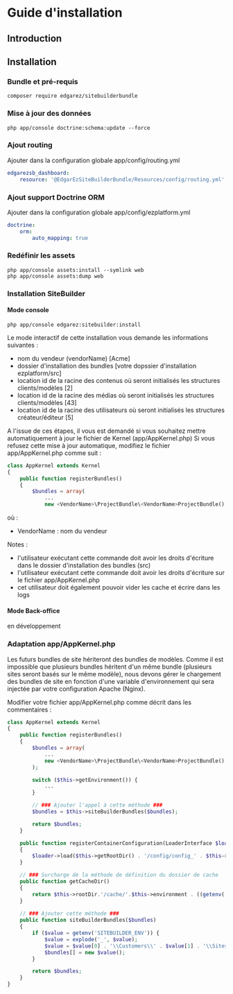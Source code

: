# Guide d'installation

## Introduction

## Installation

### Bundle et pré-requis

```console
composer require edgarez/sitebuilderbundle
```

### Mise à jour des données

```console
php app/console doctrine:schema:update --force
```

### Ajout routing

Ajouter dans la configuration globale app/config/routing.yml

```yaml
edgarezsb_dashboard:
    resource: '@EdgarEzSiteBuilderBundle/Resources/config/routing.yml'
```

### Ajout support Doctrine ORM

Ajouter dans la configuration globale app/config/ezplatform.yml

```yaml
doctrine:
    orm:
        auto_mapping: true
```


### Redéfinir les assets

```console
php app/console assets:install --symlink web
php app/console assets:dump web
```

### Installation SiteBuilder

#### Mode console

```console
php app/console edgarez:sitebuilder:install
```

Le mode interactif de cette installation vous demande les informations suivantes :

* nom du vendeur (vendorName) [Acme]
* dossier d'installation des bundles [votre dopssier d'installation ezplatform/src]
* location id de la racine des contenus où seront initialisés les structures clients/modèles [2]
* location id de la racine des médias où seront initialisés les structures clients/modèles [43]
* location id de la racine des utilisateurs où seront initialisés les structures créateur/éditeur [5]

A l'issue de ces étapes, il vous est demandé si vous souhaitez mettre automatiquement à jour le fichier de Kernel (app/AppKernel.php)
Si vous refusez cette mise à jour automatique, modifiez le fichier app/AppKernel.php comme suit :

```php
class AppKernel extends Kernel
{
    public function registerBundles()
    {
        $bundles = array(
            ...
            new <VendorName>\ProjectBundle\<VendorName>ProjectBundle(),
```

où :

* VendorName : nom du vendeur

Notes :

* l'utilisateur exécutant cette commande doit avoir les droits d'écriture dans le dossier d'installation des bundles (src)
* l'utilisateur exécutant cette commande doit avoir les droits d'écriture sur le fichier app/AppKernel.php
* cet utilisateur doit également pouvoir vider les cache et écrire dans les logs

#### Mode Back-office

en développement

### Adaptation app/AppKernel.php

Les futurs bundles de site hériteront des bundles de modèles.
Comme il est impossible que plusieurs bundles héritent d'un même bundle (plusieurs sites seront basés sur le même modèle), nous devons gérer le chargement des bundles de site en fonction d'une variable d'environnement qui sera injectée par votre configuration Apache (Nginx).

Modifier votre fichier app/AppKernel.php comme décrit dans les commentaires :

```php
class AppKernel extends Kernel
{
    public function registerBundles()
    {
        $bundles = array(
            ...
            new <VendorName>\ProjectBundle\<VendorName>ProjectBundle(),
        );

        switch ($this->getEnvironment()) {
            ...
        }

        // ### Ajouter l'appel à cette méthode ###
        $bundles = $this->siteBuilderBundles($bundles);

        return $bundles;
    }

    public function registerContainerConfiguration(LoaderInterface $loader)
    {
        $loader->load($this->getRootDir() . '/config/config_' . $this->getEnvironment() . '.yml');
    }

    // ### Surcharge de la méthode de définition du dossier de cache
    public function getCacheDir()
    {
        return $this->rootDir.'/cache/'.$this->environment . ((getenv('SITEBUILDER_ENV')) ? '/' . getenv('SITEBUILDER_ENV') : '');
    }
    
    // ### Ajouter cette méthode ###
    public function siteBuilderBundles($bundles)
    {
        if ($value = getenv('SITEBUILDER_ENV')) {
            $value = explode('_', $value);
            $value = $value[0] . '\\Customers\\' . $value[1] . '\\Sites\\' . $value[2] . 'Bundle\\' . $value[0] . 'Customers' . $value[1] . 'Sites' . $value[2] . 'Bundle';
            $bundles[] = new $value();
        }

        return $bundles;
    }
}
```

